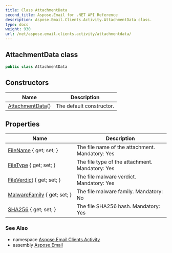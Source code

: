 ```yaml
---
title: Class AttachmentData
second_title: Aspose.Email for .NET API Reference
description: Aspose.Email.Clients.Activity.AttachmentData class. 
type: docs
weight: 930
url: /net/aspose.email.clients.activity/attachmentdata/
---
```

## AttachmentData class

```csharp
public class AttachmentData
```

## Constructors

| Name | Description |
| --- | --- |
| [AttachmentData](attachmentdata/)() | The default constructor. |

## Properties

| Name | Description |
| --- | --- |
| [FileName](../../aspose.email.clients.activity/attachmentdata/filename/) { get; set; } | The file name of the attachment. Mandatory: Yes |
| [FileType](../../aspose.email.clients.activity/attachmentdata/filetype/) { get; set; } | The file type of the attachment. Mandatory: Yes |
| [FileVerdict](../../aspose.email.clients.activity/attachmentdata/fileverdict/) { get; set; } | The file malware verdict. Mandatory: Yes |
| [MalwareFamily](../../aspose.email.clients.activity/attachmentdata/malwarefamily/) { get; set; } | The file malware family. Mandatory: No |
| [SHA256](../../aspose.email.clients.activity/attachmentdata/sha256/) { get; set; } | The file SHA256 hash. Mandatory: Yes |

### See Also

* namespace [Aspose.Email.Clients.Activity](../../aspose.email.clients.activity/)
* assembly [Aspose.Email](../../)


